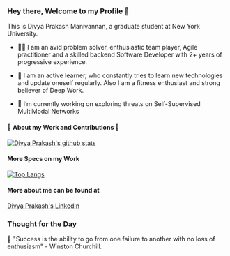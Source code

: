 ### Hey there, Welcome to my Profile 👋

This is Divya Prakash Manivannan, a graduate student at New York University.

- :technologist:  I am an avid problem solver, enthusiastic team player, Agile practitioner and a skilled backend Software Developer with 2+ years of progressive experience.

- :open_book:  I am an active learner, who constantly tries to learn new technologies and update oneself regularly. Also I am a fitness enthusiast and strong believer of Deep Work.

- 🔭  I’m currently working on exploring threats on Self-Supervised MultiModal Networks

#### :medal_sports: About my Work and Contributions :medal_sports:
[![Divya Prakash's github stats](https://github-readme-stats.vercel.app/api?username=MDivyaPrakash&count_private=true&show_icons=true&theme=radical&hide_rank=false)](https://github.com/anuraghazra/github-readme-stats)

#### More Specs on my Work
[![Top Langs](https://github-readme-stats.vercel.app/api/top-langs/?username=MDivyaPrakash)](https://github.com/anuraghazra/github-readme-stats)

#### More about me can be found at 
[Divya Prakash's LinkedIn](https://www.linkedin.com/in/divyaprakashmanivannan/)


### Thought for the Day 

:thought_balloon:  "Success is the ability to go from one failure to another with no loss of enthusiasm" -  Winston Churchill.
